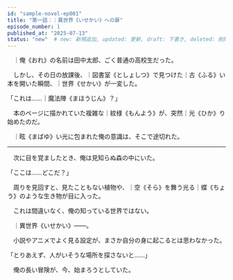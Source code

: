 ```yaml
---
id: "sample-novel-ep001"
title: "第一話：｜異世界《いせかい》への扉"
episode_number: 1
published_at: "2025-07-13"
status: "new"  # new: 新規追加, updated: 更新, draft: 下書き, deleted: 削除
---
```


　｜俺《おれ》の名前は田中太郎、ごく普通の高校生だった。

　しかし、その日の放課後、｜図書室《としょしつ》で見つけた｜古《ふる》い本を開いた瞬間、｜世界《せかい》が一変した。

「これは……｜魔法陣《まほうじん》？」

　本のページに描かれていた複雑な｜紋様《もんよう》が、突然｜光《ひか》り始めたのだ。

　｜眩《まばゆ》い光に包まれた俺の意識は、そこで途切れた。

---

　次に目を覚ましたとき、俺は見知らぬ森の中にいた。

「ここは……どこだ？」

　周りを見回すと、見たこともない植物や、｜空《そら》を舞う光る｜蝶《ちょう》のような生き物が目に入った。

　これは間違いなく、俺の知っている世界ではない。

　｜異世界《いせかい》――。

　小説やアニメでよく見る設定が、まさか自分の身に起こるとは思わなかった。

「とりあえず、人がいそうな場所を探さないと……」

　俺の長い冒険が、今、始まろうとしていた。
